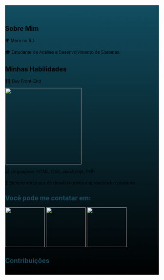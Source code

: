 <!DOCTYPE html>
<div style="background: linear-gradient(to bottom, #114d60, #000000); color: #000;">
  <h1 style="color: #114d60; text-align: center;">Olá 👋👋👋</h1>

  <h2>Sobre Mim</h2>
  <p>🌍 Moro no RJ</p>
  <p>🎓 Estudante de Análise e Desenvolvimento de Sistemas</p>

  <h2>Minhas Habilidades</h2>
  <p>👩‍💻 Dev Front-End</p>

<img src="https://i.postimg.cc/GhMyrY47/linguagem.png" width="250" height="auto">


  <p>💻 Linguagens: HTML, CSS, JavaScript, PHP</p>
  <p>🚀 Sempre em busca de desafios novos e aprendizado constante</p>

  <h2 style="color: #114d60;">Você pode me contatar em:</h2>
  <p>
    <a href="https://www.instagram.com/alinenasc1mento/">
      <img src="https://i.postimg.cc/VkVY45XS/iconeinstagram.png" width="130" height="auto">
    </a>
    <a href="mailto:poeiraestelar1@gmail.com">
      <img src="https://i.postimg.cc/pXkVhsTJ/iconegmail.png" width="130" height="auto">
    </a>
    <a href="https://wa.me/21974034310">
      <img src="https://i.postimg.cc/d1MJPXHw/iconewhatsapp.png" width="130" height="auto">
    </a>
  </p>

  <h2 style="color: #114d60;">Contribuições</h2>
  <p>🌱 Estou sempre disposta a colaborar em projetos open source.</p>
   
</div>
